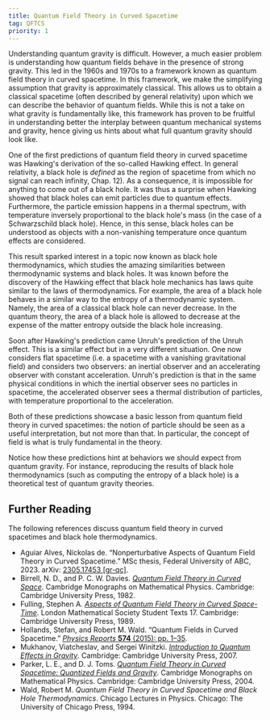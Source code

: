 ```yaml
---
title: Quantum Field Theory in Curved Spacetime
tag: QFTCS
priority: 1
---
```


Understanding quantum gravity is difficult. However, a much easier problem is understanding how quantum fields behave in the presence of strong gravity. This led in the 1960s and 1970s to a framework known as quantum field theory in curved spacetime. In this framework, we make the simplifying assumption that gravity is approximately classical. This allows us to obtain a classical spacetime (often described by general relativity) upon which we can describe the behavior of quantum fields. While this is not a take on what gravity is fundamentally like, this framework has proven to be fruitful in understanding better the interplay between quantum mechanical systems and gravity, hence giving us hints about what full quantum gravity should look like. 

One of the first predictions of quantum field theory in curved spacetime was Hawking's derivation of the so-called Hawking effect. In general relativity, a black hole is _defined_ as the region of spacetime from which no signal can reach infinity, Chap. 12). As a consequence, it is impossible for anything to come out of a black hole. It was thus a surprise when Hawking showed that black holes can emit particles due to quantum effects. Furthermore, the particle emission happens in a thermal spectrum, with temperature inversely proportional to the black hole's mass (in the case of a Schwarzschild black hole). Hence, in this sense, black holes can be understood as objects with a non-vanishing temperature once quantum effects are considered.

This result sparked interest in a topic now known as black hole thermodynamics, which studies the amazing similarities between thermodynamic systems and black holes. It was known before the discovery of the Hawking effect that black hole mechanics has laws quite similar to the laws of thermodynamics. For example, the area of a black hole behaves in a similar way to the entropy of a thermodynamic system. Namely, the area of a classical black hole can never decrease. In the quantum theory, the area of a black hole is allowed to decrease at the expense of the matter entropy outside the black hole increasing.

Soon after Hawking's prediction came Unruh's prediction of the Unruh effect. This is a similar effect but in a very different situation. One now considers flat spacetime (i.e. a spacetime with a vanishing gravitational field) and considers two observers: an inertial observer and an accelerating observer with constant acceleration. Unruh's prediction is that in the same physical conditions in which the inertial observer sees no particles in spacetime, the accelerated observer sees a thermal distribution of particles, with temperature proportional to the acceleration. 

Both of these predictions showcase a basic lesson from quantum field theory in curved spacetimes: the notion of particle should be seen as a useful interpretation, but not more than that. In particular, the concept of field is what is truly fundamental in the theory.

Notice how these predictions hint at behaviors we should expect from quantum gravity. For instance, reproducing the results of black hole thermodynamics (such as computing the entropy of a black hole) is a theoretical test of quantum gravity theories.

## Further Reading
The following references discuss quantum field theory in curved spacetimes and black hole thermodynamics.
* Aguiar Alves, Níckolas de. “Nonperturbative Aspects of Quantum Field Theory in Curved Spacetime.” MSc thesis, Federal University of ABC, 2023. arXiv: [2305.17453 [gr-qc]](https://arxiv.org/abs/2305.17453).
* Birrell, N. D., and P. C. W. Davies. [_Quantum Field Theory in Curved Space_](https://doi.org/10.1017/CBO9780511622632). Cambridge Monographs on Mathematical Physics. Cambridge: Cambridge University Press, 1982.
* Fulling, Stephen A. [_Aspects of Quantum Field Theory in Curved Space-Time_](https://doi.org/10.1017/CBO9781139172073). London Mathematical Society Student Texts 17. Cambridge: Cambridge University Press, 1989. 
* Hollands, Stefan, and Robert M. Wald. “Quantum Fields in Curved Spacetime.” [_Physics Reports_ **574** (2015): pp. 1–35](https://doi.org/10.1016/j.physrep.2015.02.001).
* Mukhanov, Viatcheslav, and Sergei Winitzki. [_Introduction to Quantum Effects in Gravity_](https://doi.org/10.1017/CBO9780511809149). Cambridge: Cambridge University Press, 2007.
* Parker, L. E., and D. J. Toms. [_Quantum Field Theory in Curved Spacetime: Quantized Fields and Gravity_](https://doi.org/10.1017/CBO9780511813924). Cambridge Monographs on Mathematical Physics. Cambridge: Cambridge University Press, 2004.
* Wald, Robert M. _Quantum Field Theory in Curved Spacetime and Black Hole Thermodynamics_. Chicago Lectures in Physics. Chicago: The University of Chicago Press, 1994.
